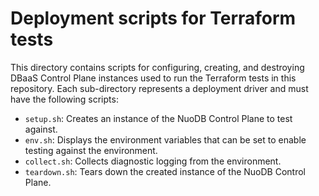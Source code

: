 # Deployment scripts for Terraform tests

This directory contains scripts for configuring, creating, and destroying DBaaS Control Plane instances used to run the Terraform tests in this repository.
Each sub-directory represents a deployment driver and must have the following scripts:

- `setup.sh`: Creates an instance of the NuoDB Control Plane to test against.
- `env.sh`: Displays the environment variables that can be set to enable testing against the environment.
- `collect.sh`: Collects diagnostic logging from the environment.
- `teardown.sh`: Tears down the created instance of the NuoDB Control Plane.
